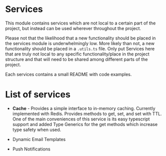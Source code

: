 # Services

This module contains services which are not local to a certain part of the project, but instead can be used wherever throughout the project.

Please not that the likelihood that a new functionality should be placed in the services module is underwhelmingly low. More likely than not, a new functionality
should be placed in a `.utils.ts` file. Only put Services here that are truly not local to any specific functionality/place in the project structure and that will
need to be shared among different parts of the project.

Each services contains a small README with code examples.

# List of services

- **Cache** - Provides a simple interface to in-memory caching. Currently implemented with Redis. Provides methods to get, set, and set with TTL. One of the main conveniences of this service is its easy typescript support and added Type Generics for the get methods which increase type safety when used.

* Dynamic Email Templates

* Push Notifications
